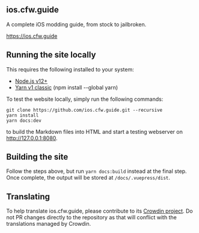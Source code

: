 ## ios.cfw.guide
A complete iOS modding guide, from stock to jailbroken.

https://ios.cfw.guide

## Running the site locally

This requires the following installed to your system:
- [Node.js v12+](https://nodejs.org/)
- [Yarn v1 classic](https://classic.yarnpkg.com/en/) (npm install --global yarn)

To test the website locally, simply run the following commands:
```
git clone https://github.com/ios.cfw.guide.git --recursive
yarn install
yarn docs:dev
```
to build the Markdown files into HTML and start a testing webserver on http://127.0.0.1:8080.

## Building the site

Follow the steps above, but run `yarn docs:build` instead at the final step. Once complete, the output will be stored at `/docs/.vuepress/dist`.

## Translating

To help translate ios.cfw.guide, please contribute to its [Crowdin project](https://crowdin.com/project/ioscfwguide). Do not PR changes directly to the repository as that will conflict with the translations managed by Crowdin.
